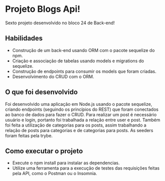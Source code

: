 # Projeto Blogs Api!
Sexto projeto desenvolvido no bloco 24 de Back-end!


## Habilidades
- Construção de um back-end usando ORM com o pacote sequelize do npm.
- Criação e associação de tabelas usando models e migrations do sequelize.
- Construção de endpoints para consumir os models que foram criadas.
- Desenvolvimento do CRUD com o ORM.

## O que foi desenvolvido

Foi desenvolvido uma aplicação em Node.js usando o pacote sequelize, criando endpoints (seguindo os princípios do REST) que foram conectados ao banco de dados para fazer o CRUD.
Para realizar um post é necessário usuário e login, portanto foi trabalhada a relação entre user e post. Também foi feita a utilização de categorias para os posts, assim trabalhando a relação de posts para categorias e de categorias para posts. 
As seeders foram feitas pela trybe.

## Como executar o projeto
- Execute o npm install para instalar as dependencias. 
- Utilize uma ferramenta para a execução de testes das requisições feitas pela API, como o Postman ou o Insomnia.

